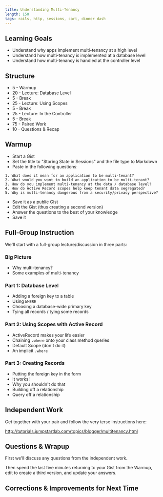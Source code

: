 ```yaml
---
title: Understanding Multi-Tenancy
length: 150
tags: rails, http, sessions, cart, dinner dash
---
```


## Learning Goals

* Understand why apps implement multi-tenancy at a high level
* Understand how multi-tenancy is implemented at a database level
* Understand how multi-tenancy is handled at the controller level

## Structure

* 5 - Warmup
* 20 - Lecture: Database Level
* 5 - Break
* 25 - Lecture: Using Scopes
* 5 - Break
* 25 - Lecture: In the Controller
* 5 - Break
* 75 - Paired Work
* 10 - Questions & Recap

## Warmup

* Start a Gist
* Set the title to "Storing State in Sessions" and the file type to Markdown
* Paste in the following questions:

```
1. What does it mean for an application to be multi-tenant?
2. What would you want to build an application to be multi-tenant?
3. How do you implement multi-tenancy at the data / database level?
4. How do Active Record scopes help keep tenant data segregated?
5. Why is multi-tenancy dangerous from a security/privacy perspective?
```

* Save it as a public Gist
* Edit the Gist (thus creating a second version)
* Answer the questions to the best of your knowledge
* Save it

## Full-Group Instruction

We'll start with a full-group lecture/discussion in three parts:

### Big Picture

* Why multi-tenancy?
* Some examples of multi-tenancy

### Part 1: Database Level

* Adding a foreign key to a table
* Using `WHERE`
* Choosing a database-wide primary key
* Tying all records / tying some records

### Part 2: Using Scopes with Active Record

* ActiveRecord makes your life easier
* Chaining `.where` onto your class method queries
* Default Scope (don't do it)
* An implicit `.where`

### Part 3: Creating Records

* Putting the foreign key in the form
* It works!
* Why you shouldn't do that
* Building off a relationship
* Query off a relationship

## Independent Work

Get together with your pair and follow the very terse instructions here:

http://tutorials.jumpstartlab.com/topics/blogger/multitenancy.html

## Questions & Wrapup

First we'll discuss any questions from the independent work.

Then spend the last five minutes returning to your Gist from the Warmup, edit
to create a third version, and update your answers.

## Corrections & Improvements for Next Time
